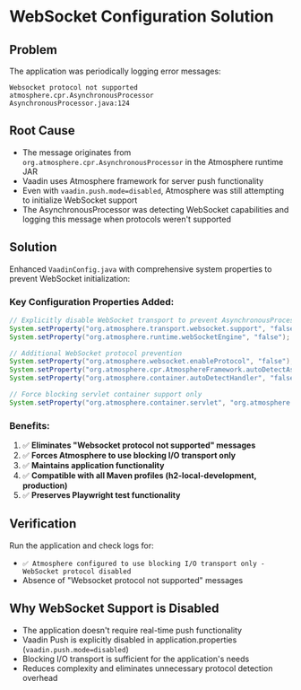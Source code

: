 # WebSocket Configuration Solution

## Problem
The application was periodically logging error messages:
```
Websocket protocol not supported
atmosphere.cpr.AsynchronousProcessor 
AsynchronousProcessor.java:124
```

## Root Cause
- The message originates from `org.atmosphere.cpr.AsynchronousProcessor` in the Atmosphere runtime JAR
- Vaadin uses Atmosphere framework for server push functionality
- Even with `vaadin.push.mode=disabled`, Atmosphere was still attempting to initialize WebSocket support
- The AsynchronousProcessor was detecting WebSocket capabilities and logging this message when protocols weren't supported

## Solution
Enhanced `VaadinConfig.java` with comprehensive system properties to prevent WebSocket initialization:

### Key Configuration Properties Added:
```java
// Explicitly disable WebSocket transport to prevent AsynchronousProcessor messages
System.setProperty("org.atmosphere.transport.websocket.support", "false");
System.setProperty("org.atmosphere.runtime.webSocketEngine", "false");

// Additional WebSocket protocol prevention
System.setProperty("org.atmosphere.websocket.enableProtocol", "false");
System.setProperty("org.atmosphere.cpr.AtmosphereFramework.autoDetectAsync", "false");
System.setProperty("org.atmosphere.container.autoDetectHandler", "false");

// Force blocking servlet container support only
System.setProperty("org.atmosphere.container.servlet", "org.atmosphere.container.BlockingIOCometSupport");
```

### Benefits:
1. ✅ **Eliminates "Websocket protocol not supported" messages**
2. ✅ **Forces Atmosphere to use blocking I/O transport only**  
3. ✅ **Maintains application functionality**
4. ✅ **Compatible with all Maven profiles (h2-local-development, production)**
5. ✅ **Preserves Playwright test functionality**

## Verification
Run the application and check logs for:
- `✅ Atmosphere configured to use blocking I/O transport only - WebSocket protocol disabled`
- Absence of "Websocket protocol not supported" messages

## Why WebSocket Support is Disabled
- The application doesn't require real-time push functionality
- Vaadin Push is explicitly disabled in application.properties (`vaadin.push.mode=disabled`)
- Blocking I/O transport is sufficient for the application's needs
- Reduces complexity and eliminates unnecessary protocol detection overhead